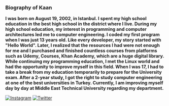 ### Biography of Kaan

**I was born on August 19, 2002, in Istanbul. I spent my high school education in the best high school in the district where I live. During my high school education, my interest in programming and computer architectures led me to computer engineering. I coded my first program when I was just 13 years old. Like every developer, my story started with "Hello World". Later, I realized that the resources I had were not enough for me and I purchased and finished countless courses from platforms such as Udemy, Courses, Khan Academy, which are a huge digital library. While continuing my programming education, I met the Linux world and had the opportunity to improve myself in this field. When I was 17, I had to take a break from my education temporarily to prepare for the University exam. After a 2-year study, I got the right to study computer engineering at one of the best universities in Turkey. Currently, I am improving myself day by day at Middle East Technical University regarding my department.**


[![Instagram](https://cdn.icon-icons.com/icons2/1584/PNG/128/3721672-instagram_108066.png)](https://www.instagram.com/kaanmertagyol)                        [![Twitter](https://cdn1.iconfinder.com/data/icons/logotypes/32/twitter-128.png)](https://www.twitter.com/kaanmertagyol)
